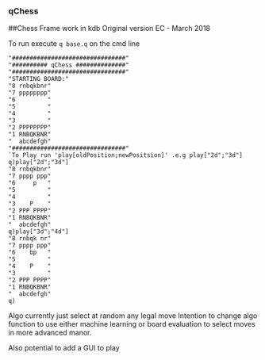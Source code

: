 ### qChess 
##Chess Frame work in kdb
Original version EC - March 2018

To run execute `q base.q` on the cmd line
```
"################################"
"########## qChess ##############"
"################################"
"STARTING BOARD:"
"8 rnbqkbnr"
"7 pppppppp"
"6         "
"5         "
"4         "
"3         "
"2 PPPPPPPP"
"1 RNBQKBNR"
"  abcdefgh"
"################################"
`To Play run 'play[oldPosition;newPositsion]' .e.g play["2d";"3d"]
q)play["2d";"3d"]
"8 rnbqkbnr"
"7 pppp ppp"
"6     p   "
"5         "
"4         "
"3    P    "
"2 PPP PPPP"
"1 RNBQKBNR"
"  abcdefgh"
q)play["3d";"4d"]
"8 rnbqk nr"
"7 pppp ppp"
"6    bp   "
"5         "
"4    P    "
"3         "
"2 PPP PPPP"
"1 RNBQKBNR"
"  abcdefgh"
q)
```

Algo currently just select at random any legal move
Intention to change algo function to use either machine learning or board
evaluation to select moves in more advanced manor. 

Also potential to add a GUI to play 
